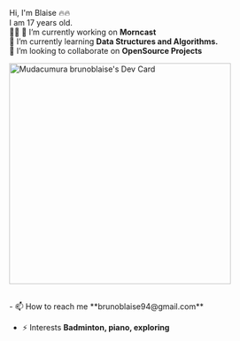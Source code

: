 

Hi, I'm Blaise 🔥🔥
<br/>
I am 17 years old.
<br/>
🙋‍♂️  🔭 I’m currently working on **Morncast** <br/>🌱 I’m currently learning **Data Structures and Algorithms.** <br/> 👯 I’m looking to collaborate on **OpenSource Projects** 
<br/>

 <a href="https://app.daily.dev/brunoblaise94"><img src="https://api.daily.dev/devcards/6fd63c2302724a74b865750c817f9092.png?r=u3e" width="400" alt="Mudacumura brunoblaise's Dev Card"/></a>

<br/>
- 📫 How to reach me **brunoblaise94@gmail.com**

- ⚡ Interests **Badminton, piano, exploring**


